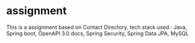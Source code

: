 # assignment
This is a assignment based on Contact Directory. tech stack used : Java, Spring boot, OpenAPI 3.0 docs, Spring Security, Spring Data JPA, MySQL
